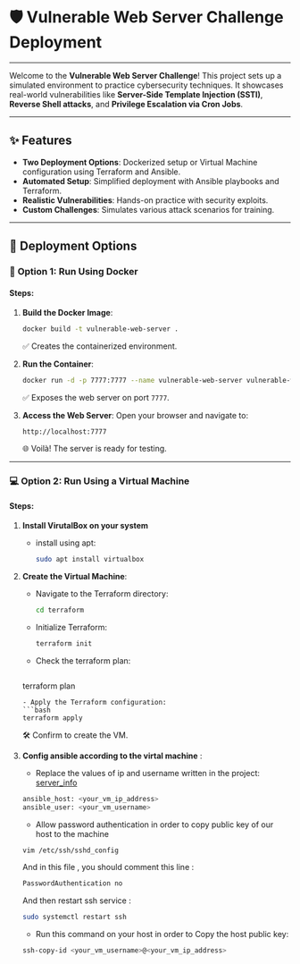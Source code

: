 # 🛡️ Vulnerable Web Server Challenge Deployment

---


Welcome to the **Vulnerable Web Server Challenge**! This project sets up a simulated environment to practice cybersecurity techniques. It showcases real-world vulnerabilities like **Server-Side Template Injection (SSTI)**, **Reverse Shell attacks**, and **Privilege Escalation via Cron Jobs**.

---

## ✨ Features

- **Two Deployment Options**: Dockerized setup or Virtual Machine configuration using Terraform and Ansible.
- **Automated Setup**: Simplified deployment with Ansible playbooks and Terraform.
- **Realistic Vulnerabilities**: Hands-on practice with security exploits.
- **Custom Challenges**: Simulates various attack scenarios for training.

---

## 🚀 Deployment Options

### 🐳 **Option 1: Run Using Docker**

#### Steps:
1. **Build the Docker Image**:
   ```bash
   docker build -t vulnerable-web-server .
   ```
   ✅ Creates the containerized environment.

2. **Run the Container**:
   ```bash
   docker run -d -p 7777:7777 --name vulnerable-web-server vulnerable-web-server
   ```
   ✅ Exposes the web server on port `7777`.

3. **Access the Web Server**:
   Open your browser and navigate to:
   ```
   http://localhost:7777
   ```
   🌐 Voilà! The server is ready for testing.

---

### 💻 **Option 2: Run Using a Virtual Machine**

#### Steps:
1. **Install VirutalBox on your system**
   - install using apt:
     ```bash
     sudo apt install virtualbox
     ```

2. **Create the Virtual Machine**:
   - Navigate to the Terraform directory:
     ```bash
     cd terraform
     ```
   - Initialize Terraform:
     ```bash
     terraform init
     ```
   - Check the terraform plan:
     ```bash
    terraform plan
     ```
   - Apply the Terraform configuration:
     ```bash
     terraform apply
     ```
     🛠️ Confirm to create the VM.

3. **Config ansible according to the virtal machine** :
   - Replace the values of ip and username written in the project: [server_info]
    ```bash
    ansible_host: <your_vm_ip_address>
    ansible_user: <your_vm_username>
     ```
   - Allow password authentication in order to copy public key of our host to the machine
    ```bash
    vim /etc/ssh/sshd_config
     ```
    And in this file , you should comment this line :
    ```bash
    PasswordAuthentication no
    ```
    And then restart ssh service :
    ```bash
    sudo systemctl restart ssh
    ```
   - Run this command on your host in order to Copy the host public key:
    ```bash
    ssh-copy-id <your_vm_username>@<your_vm_ip_address>
    ```
 [server_info]: https://github.com/Mahdi-Ghasemii/Vulnerable_Web_Server/blob/master/ansible/inventory/host_vars/server1.yml
